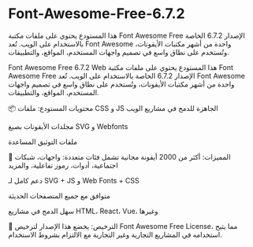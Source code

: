 # Font-Awesome-Free-6.7.2
هذا المستودع يحتوي على ملفات مكتبة Font Awesome Free الإصدار 6.7.2 الخاصة بالاستخدام على الويب. 
تُعد Font Awesome واحدة من أشهر مكتبات الأيقونات، وتُستخدم على نطاق واسع في تصميم واجهات المستخدم، المواقع، والتطبيقات.

Font Awesome Free 6.7.2 Web
هذا المستودع يحتوي على ملفات مكتبة Font Awesome Free الإصدار 6.7.2 الخاصة بالاستخدام على الويب. تُعد Font Awesome واحدة من أشهر مكتبات الأيقونات، وتُستخدم على نطاق واسع في تصميم واجهات المستخدم، المواقع، والتطبيقات.

📦 محتويات المستودع:
ملفات CSS و JS الجاهزة للدمج في مشاريع الويب

مجلدات الأيقونات بصيغ SVG و Webfonts

ملفات التوثيق المساعدة

🚀 المميزات:
أكثر من 2000 أيقونة مجانية تشمل فئات متعددة: واجهات، شبكات اجتماعية، أدوات، رموز تفاعلية، والمزيد

دعم كامل لـ SVG + JS و Web Fonts + CSS

متوافق مع جميع المتصفحات الحديثة

سهل الدمج في مشاريع HTML، React، Vue، وغيرها

📄 الترخيص:
يخضع هذا الإصدار لترخيص Font Awesome Free License، مما يتيح استخدامه في المشاريع التجارية وغير التجارية مع الالتزام بشروط الاستخدام.
